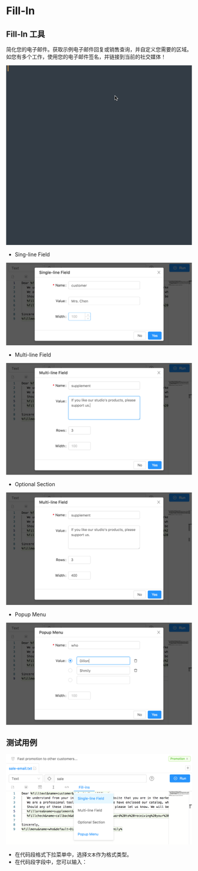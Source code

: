 # Fill-In

## Fill-In 工具

简化您的电子邮件。获取示例电子邮件回复或销售查询，并自定义您需要的区域。如您有多个工作，使用您的电子邮件签名，并链接到当前的社交媒体！

![](./img/fill-in.gif)

- Sing-line Field

![](./img/fill-in-sing-line.png)

- Multi-line Field

![](./img/fill-in-multi-line.png)

- Optional Section

![](./img/fill-in-option.png)

- Popup Menu

![](./img/fill-in-menu.png)

## 测试用例

![](./img/fill-in-test.png)

- 在代码段格式下拉菜单中，选择`文本`作为格式类型。
- 在代码段字段中，您可以输入：

<Gist id="3e01618ffeb53256ae8d13b5f120baf0"></Gist>
